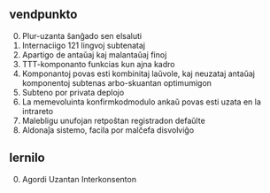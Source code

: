 ## vendpunkto

0. Plur-uzanta ŝanĝado sen elsaluti
1. Internaciigo 121 lingvoj subtenataj
2. Apartigo de antaŭaj kaj malantaŭaj finoj
3. TTT-komponanto funkcias kun ajna kadro
4. Komponantoj povas esti kombinitaj laŭvole, kaj neuzataj antaŭaj komponentoj subtenas arbo-skuantan optimumigon
5. Subteno por privata deplojo
6. La memevoluinta konfirmkodmodulo ankaŭ povas esti uzata en la intrareto
7. Malebligu unufojan retpoŝtan registradon defaŭlte
8. Aldonaĵa sistemo, facila por malĉefa disvolviĝo

## lernilo

0. Agordi Uzantan Interkonsenton